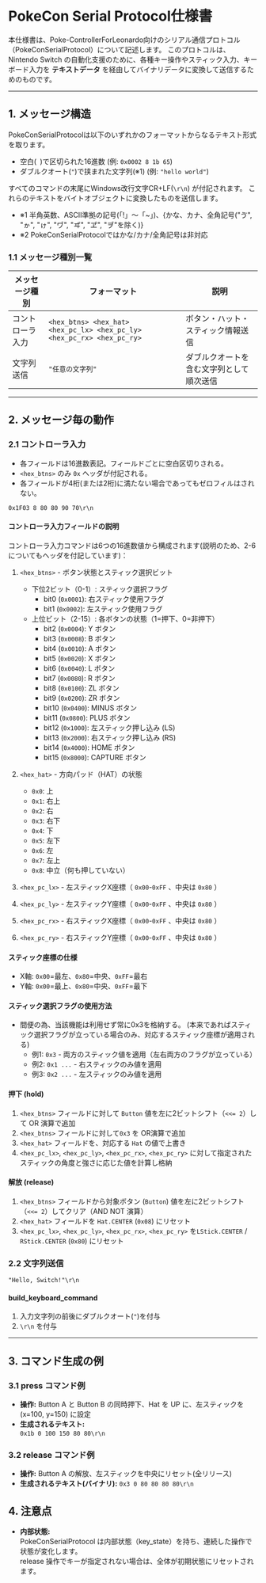# PokeCon Serial Protocol仕様書

本仕様書は、Poke-ControllerForLeonardo向けのシリアル通信プロトコル（PokeConSerialProtocol）について記述します。
このプロトコルは、Nintendo Switch の自動化支援のために、各種キー操作やスティック入力、キーボード入力を **テキストデータ** を経由してバイナリデータに変換して送信するためのものです。

---

## 1. メッセージ構造
PokeConSerialProtocolは以下のいずれかのフォーマットからなるテキスト形式を取ります。
- 空白(` `)で区切られた16進数 (例: `0x0002 8 1b 65`)
- ダブルクオート(`"`)で挟まれた文字列(※1) (例: `"hello world"`)

すべてのコマンドの末尾にWindows改行文字CR+LF(`\r\n`) が付記されます。 これらのテキストをバイトオブジェクトに変換したものを送信します。

- ※1 半角英数、ASCII準拠の記号(「!」～「~」)、\{かな、カナ、全角記号("ゔ", "ゕ", "ゖ", "ヷ", "ヸ", "ヹ", "ヺ"を除く)\}
- ※2 PokeConSerialProtocolではかな/カナ/全角記号は非対応

### 1.1 メッセージ種別一覧

| メッセージ種別           | フォーマット                                                                    | 説明                               |
|--------------------|-------------------------------------------------------------------------------|------------------------------------|
| コントローラ入力   | `<hex_btns> <hex_hat> <hex_pc_lx> <hex_pc_ly> <hex_pc_rx> <hex_pc_ry>`         | ボタン・ハット・スティック情報送信 |
| 文字列送信         | `"任意の文字列"`                                                              | ダブルクオートを含む文字列として順次送信   |

---

## 2. メッセージ毎の動作

### 2.1 コントローラ入力
- 各フィールドは16進数表記。フィールドごとに空白区切りされる。
- `<hex_btns>` のみ `0x` ヘッダが付記される。
- 各フィールドが4桁(または2桁)に満たない場合であってもゼロフィルはされない。

```
0x1F03 8 80 80 90 70\r\n
```

#### コントローラ入力フィールドの説明
コントローラ入力コマンドは6つの16進数値から構成されます(説明のため、2-6についてもヘッダを付記しています)：

1. `<hex_btns>` - ボタン状態とスティック選択ビット
   - 下位2ビット（0-1）: スティック選択フラグ
     - bit0  (`0x0001`): 右スティック使用フラグ
     - bit1  (`0x0002`): 左スティック使用フラグ
   - 上位ビット（2-15）: 各ボタンの状態（1=押下、0=非押下）
     - bit2  (`0x0004`): Y ボタン
     - bit3  (`0x0008`): B ボタン
     - bit4  (`0x0010`): A ボタン
     - bit5  (`0x0020`): X ボタン
     - bit6  (`0x0040`): L ボタン
     - bit7  (`0x0080`): R ボタン
     - bit8  (`0x0100`): ZL ボタン
     - bit9  (`0x0200`): ZR ボタン
     - bit10 (`0x0400`): MINUS ボタン
     - bit11 (`0x0800`): PLUS ボタン
     - bit12 (`0x1000`): 左スティック押し込み (LS)
     - bit13 (`0x2000`): 右スティック押し込み (RS)
     - bit14 (`0x4000`): HOME ボタン
     - bit15 (`0x8000`): CAPTURE ボタン

2. `<hex_hat>` - 方向パッド（HAT）の状態
   - `0x0`: 上
   - `0x1`: 右上
   - `0x2`: 右
   - `0x3`: 右下
   - `0x4`: 下
   - `0x5`: 左下
   - `0x6`: 左
   - `0x7`: 左上
   - `0x8`: 中立（何も押していない）

3. `<hex_pc_lx>` - 左スティックX座標（ `0x00`-`0xFF` 、中央は `0x80` ）
4. `<hex_pc_ly>` - 左スティックY座標（ `0x00`-`0xFF` 、中央は `0x80` ）
5. `<hex_pc_rx>` - 右スティックX座標（ `0x00`-`0xFF` 、中央は `0x80` ）
6. `<hex_pc_ry>` - 右スティックY座標（ `0x00`-`0xFF` 、中央は `0x80` ）

#### スティック座標の仕様
- X軸: `0x00`=最左、`0x80`=中央、`0xFF`=最右
- Y軸: `0x00`=最上、`0x80`=中央、`0xFF`=最下

#### スティック選択フラグの使用方法
- 間便の為、当該機能は利用せず常に0x3を格納する。 (本来であればスティック選択フラグが立っている場合のみ、対応するスティック座標が適用される)
    - 例1: `0x3` - 両方のスティック値を適用（左右両方のフラグが立っている）
    - 例2: `0x1 ...` - 右スティックのみ値を適用
    - 例3: `0x2 ...` - 左スティックのみ値を適用

#### **押下 (hold)**
1. `<hex_btns>` フィールドに対して `Button` 値を左に2ビットシフト（`<<= 2`）して OR 演算で追加
2. `<hex_btns>` フィールドに対して`0x3` を OR演算で追加
3. `<hex_hat>` フィールドを、対応する `Hat` の値で上書き
4. `<hex_pc_lx>`, `<hex_pc_ly>`, `<hex_pc_rx>`, `<hex_pc_ry>` に対して指定されたスティックの角度と強さに応じた値を計算し格納

#### **解放 (release)**
1. `<hex_btns>` フィールドから対象ボタン (`Button`) 値を左に2ビットシフト（`<<= 2`）してクリア（AND NOT 演算）
2. `<hex_hat>` フィールドを `Hat.CENTER` (`0x08`) にリセット
3. `<hex_pc_lx>`, `<hex_pc_ly>`, `<hex_pc_rx>`, `<hex_pc_ry>` を`LStick.CENTER` / `RStick.CENTER` (`0x80`) にリセット

### 2.2 文字列送信
```
"Hello, Switch!"\r\n
```

#### **build_keyboard_command**
1. 入力文字列の前後にダブルクオート(`"`)を付与
2. `\r\n` を付与

---

## 3. コマンド生成の例
### 3.1 press コマンド例
- **操作:** Button A と Button B の同時押下、Hat を UP に、左スティックを (x=100, y=150) に設定  
- **生成されるテキスト:**  
`0x1b 0 100 150 80 80\r\n` 

### 3.2 release コマンド例
- **操作:** Button A の解放、左スティックを中央にリセット(全リリース)  
- **生成されるテキスト(バイナリ):**
`0x3 0 80 80 80 80\r\n`

## 4. 注意点
- **内部状態:**  
PokeConSerialProtocol は内部状態（key_state）を持ち、連続した操作で状態が変化します。  
release 操作でキーが指定されない場合は、全体が初期状態にリセットされます。
